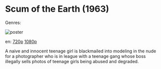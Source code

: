 # Scum of the Earth (1963)

Genres: 

![poster](http://image.tmdb.org/t/p/w500/kOWILA63SIqjQS39Oq5JDkBAKoL.jpg)

en:
  [720p](magnet:?xt=urn:btih:A63FCF63A5DB29C495D851522595E848DF47F9AA&tr=udp://glotorrents.pw:6969/announce&tr=udp://tracker.opentrackr.org:1337/announce&tr=udp://torrent.gresille.org:80/announce&tr=udp://tracker.openbittorrent.com:80&tr=udp://tracker.coppersurfer.tk:6969&tr=udp://tracker.leechers-paradise.org:6969&tr=udp://p4p.arenabg.ch:1337&tr=udp://tracker.internetwarriors.net:1337)
  [1080p](magnet:?xt=urn:btih:A985B93FBE47B7028FA9BA5B20F0853A99E159D1&tr=udp://glotorrents.pw:6969/announce&tr=udp://tracker.opentrackr.org:1337/announce&tr=udp://torrent.gresille.org:80/announce&tr=udp://tracker.openbittorrent.com:80&tr=udp://tracker.coppersurfer.tk:6969&tr=udp://tracker.leechers-paradise.org:6969&tr=udp://p4p.arenabg.ch:1337&tr=udp://tracker.internetwarriors.net:1337)
  


A naive and innocent teenage girl is blackmailed into modeling in the nude for a photographer who is in league with a teenage gang whose boss illegally sells photos of teenage girls being abused and degraded.